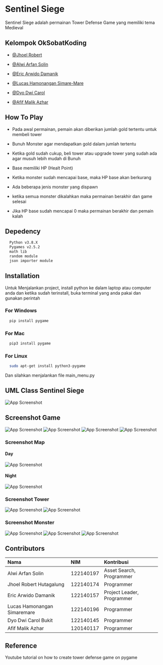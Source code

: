 
# Sentinel Siege
Sentinel Siege adalah permainan Tower Defense Game yang memiliki tema Medieval


## Kelompok OkSobatKoding

- [@Jhoel Robert](https://github.com/Arkyna)

- [@Alwi Arfan Solin](https://github.com/samanbrembo14)

- [@Eric Arwido Damanik](https://github.com/erc-a)

- [@Lucas Hamonangan Simare-Mare](https://github.com/LucasHamonangan412)

- [@Dyo Dwi Carol](https://github.com/Dyocarol)

- [@Afif Malik Azhar](https://github.com/AfifMalikAzhar)


## How To Play
- Pada awal permainan, pemain akan diberikan jumlah gold tertentu untuk membeli tower 

- Bunuh Monster agar mendapatkan gold dalam jumlah tertentu

- Ketika gold sudah cukup, beli tower atau upgrade tower yang sudah ada agar musuh lebih mudah di Bunuh

- Base memiliki HP (Healt Point)

- Ketika monster sudah mencapai base, maka HP base akan berkurang

- Ada beberapa jenis monster yang dispawn

- ketika semua monster dikalahkan maka permainan berakhir dan game selesai

- Jika HP base sudah mencapai 0 maka permainan berakhir dan pemain kalah



## Depedency

```bash
  Python v3.8.X
  Pygames v2.5.2
  math lib
  random module
  json importer module
```


## Installation

Untuk Menjalankan project, install python ke dalam laptop atau computer anda dan ketika sudah terinstall, buka terminal yang anda pakai dan gunakan perintah

### For Windows
```bash
  pip install pygame
```
### For Mac
```bash
  pip3 install pygame
```

### For Linux
```bash
  sudo apt-get install python3-pygame
```

Dan silahkan menjalankan file main_menu.py
    
## UML Class Sentinel Siege
![App Screenshot](./assets/images/UML_Game/UMLMYLV.png)

## Screenshot Game 
![App Screenshot](./assets/images/gui/GamePlay%20(1).png)
![App Screenshot](./assets/images/gui/GamePlay%20(2).png)
![App Screenshot](./assets/images/gui/GamePlay%20(3).png)
![App Screenshot](./assets/images/gui/GamePlay%20(4).png)


### Screenshot Map
#### Day
![App Screenshot](./assets/images/map/level1.png)

#### Night
![App Screenshot](./assets/images/map/map_1_night_vers.png)

### Screenshot Tower
![App Screenshot](./assets/images/towers/Tower_Sreenshoot%20(1).png)
![App Screenshot](./assets/images/towers/Tower_Sreenshoot%20(2).png)

### Screenshot Monster
![App Screenshot](./assets/images/monsters/enemy1.png)
![App Screenshot](./assets/images/monsters/enemy2.png)
![App Screenshot](./assets/images/monsters/enemy3.png)



## Contributors



| Nama |  NIM     | Kontribusi                |
| :-------- | :------- | :------------------------- |
| Alwi Arfan Solin | 122140197 | Asset Search, Programmer |
| Jhoel Robert Hutagalung | 122140174 | Programmer  |
| Eric Arwido Damanik | 122140157 | Project Leader,  Programmer   |
| Lucas Hamonangan Simaremare | 122140196 | Programmer |
| Dyo Dwi Carol Bukit | 122140145  | Programmer |
| Afif Malik Azhar | 120140117 | Programmer |

## Reference

Youtube tutorial on how to create tower defense game on pygame
